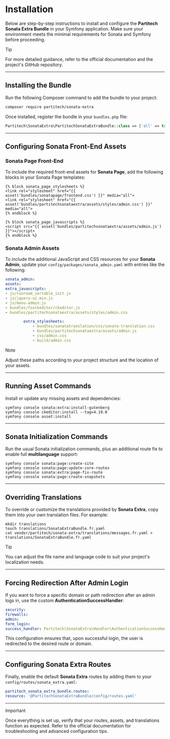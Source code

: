 # Installation

Below are step-by-step instructions to install and configure the **Partitech Sonata Extra Bundle** in your Symfony application. Make sure your environment meets the minimal requirements for Sonata and Symfony before proceeding.

> [!TIP]
> For more detailed guidance, refer to the official documentation and the project's GitHub repository.

---

## Installing the Bundle

Run the following Composer command to add the bundle to your project:

```bash
composer require partitech/sonata-extra
```

Once installed, register the bundle in your `bundles.php` file:

```php
Partitech\SonataExtra\PartitechSonataExtraBundle::class => ['all' => true],
```

---

## Configuring Sonata Front-End Assets

### Sonata Page Front-End

To include the required front-end assets for **Sonata Page**, add the following blocks in your Sonata Page templates:

```twig
{% block sonata_page_stylesheets %}
<link rel="stylesheet" href="{{ asset('bundles/sonatapage/frontend.css') }}" media="all">
<link rel="stylesheet" href="{{ asset('bundles/partitechsonataextra/assets/styles/admin.css') }}" media="all">
{% endblock %}

{% block sonata_page_javascripts %}
<script src="{{ asset('bundles/partitechsonataextra/assets/admin.js') }}"></script>
{% endblock %}
```

### Sonata Admin Assets

To include the additional JavaScript and CSS resources for your **Sonata Admin**, update your `config/packages/sonata_admin.yaml` with entries like the following:

```yaml
sonata_admin:
assets:
extra_javascripts:
- js/runroom_sortable_init.js
- js/jquery-ui.min.js
- js/menu-admin.js
- bundles/fosckeditor/ckeditor.js
- bundles/partitechsonataextra/assets/styles/admin.css

        extra_stylesheets:
            - bundles/sonatatranslation/css/sonata-translation.css
            - bundles/partitechsonataextra/assets/admin.js
            - css/admin.css
            - build/admin.css
```

> [!NOTE]
> Adjust these paths according to your project structure and the location of your assets.

---

## Running Asset Commands

Install or update any missing assets and dependencies:

```shell
symfony console sonata:extra:install-gutenberg
symfony console ckeditor:install --tag=4.19.0
symfony console asset:install
```

---

## Sonata Initialization Commands

Run the usual Sonata initialization commands, plus an additional route fix to enable full **multilanguage** support:

```shell
symfony console sonata:page:create-site
symfony console sonata:page:update-core-routes
symfony console sonata:extra:page-fix-route
symfony console sonata:page:create-snapshots
```

---

## Overriding Translations

To override or customize the translations provided by **Sonata Extra**, copy them into your own translation files. For example:

```shell
mkdir translations
touch translations/SonataExtraBundle.fr.yaml
cat vendor/partitech/sonata-extra/translations/messages.fr.yaml > translations/SonataExtraBundle.fr.yaml
```

> [!TIP]
> You can adjust the file name and language code to suit your project's localization needs.

---

## Forcing Redirection After Admin Login

If you want to force a specific domain or path redirection after an admin logs in, use the custom **AuthenticationSuccessHandler**:

```yaml
security:
firewalls:
admin:
form_login:
success_handler: Partitech\SonataExtra\Handler\AuthenticationSuccessHandler
```

This configuration ensures that, upon successful login, the user is redirected to the desired route or domain.

---

## Configuring Sonata Extra Routes

Finally, enable the default **Sonata Extra** routes by adding them to your `config/routes/sonata_extra.yaml`:

```yaml
partitech_sonata_extra_bundle.routes:
resource: '@PartitechSonataExtraBundle/config/routes.yaml'
```

---

> [!IMPORTANT]
> Once everything is set up, verify that your routes, assets, and translations function as expected. Refer to the official documentation for troubleshooting and advanced configuration tips.
